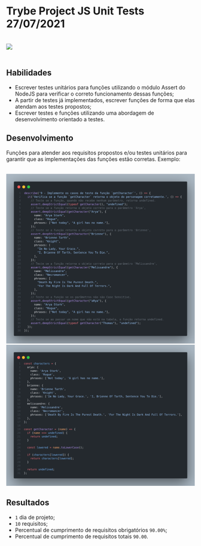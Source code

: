 # Trybe Project JS Unit Tests 27/07/2021
<br>
<div style="display: inline_block">
  <img src="https://img.shields.io/badge/javascript-0D1117?style=for-the-badge&logo=javascript&logoColor=F7DF1E&logoWidth=20"/>
</div>
<br>

## Habilidades

- Escrever testes unitários para funções utilizando o módulo Assert do NodeJS para verificar o correto funcionamento dessas funções;
- A partir de testes já implementados, escrever funções de forma que elas atendam aos testes propostos;
- Escrever testes e funções utilizando uma abordagem de desenvolvimento orientado a testes.

## Desenvolvimento
Funções para atender aos requisitos propostos e/ou testes unitários para garantir que as implementações das funções estão corretas. Exemplo:

<br>
<div style="display: inline_block">
  <img src="./readme/images/code-1.png" alt="Código 1" style="width: 720px" />
  <img src="./readme/images/code-2.png" alt="Código 2" style="width: 720px" />
</div>

## Resultados

- `1` dia de projeto;
- `10` requisitos;
- Percentual de cumprimento de requisitos obrigatórios `90.00%`;
- Percentual de cumprimento de requisitos totais `90.00`.
